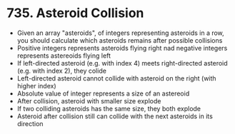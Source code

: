 # 735. Asteroid Collision
* Given an array "asteroids", of integers representing asteroids in a row, you should calculate which asteroids remains after possible collisions
* Positive integers represents asteroids flying right nad negative integers represents astereoids flying left
* If left-directed asteroid (e.g. with index 4) meets right-directed asteroid (e.g. with index 2), they colide
* Left-directed asteroid cannot collide with asteroid on the right (with higher index)
* Absolute value of integer represents a size of an astereoid
* After collision, asteroid with smaller size explode
* If two colliding asteroids has the same size, they both explode
* Asteroid after collision still can collide with the next asteroids in its direction
